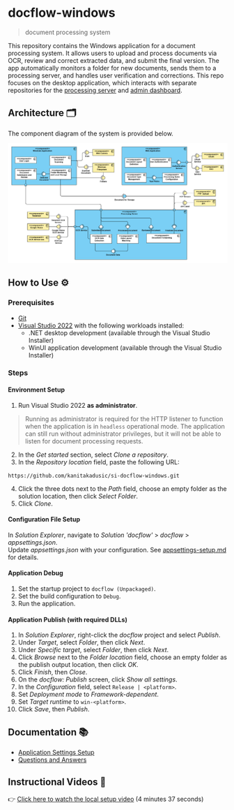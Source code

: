 # docflow-windows

> document processing system

This repository contains the Windows application for a document processing system. It allows users to upload and process documents via OCR, review and correct extracted data, and submit the final version. The app automatically monitors a folder for new documents, sends them to a processing server, and handles user verification and corrections. This repo focuses on the desktop application, which interacts with separate repositories for the [processing server](https://github.com/kanitakadusic/si-docflow-server.git) and [admin dashboard](https://github.com/HarisMalisevic/si-docflow-admin.git).

## Architecture 🗂️

The component diagram of the system is provided below.

![System architecture](documentation/images/systemArchitecture.png)

## How to Use ⚙️

### Prerequisites

- [Git](https://git-scm.com/)
- [Visual Studio 2022](https://visualstudio.microsoft.com/downloads/) with the following workloads installed:
  - .NET desktop development (available through the Visual Studio Installer)
  - WinUI application development (available through the Visual Studio Installer)

### Steps

#### Environment Setup

1. Run Visual Studio 2022 **as administrator**.
> Running as administrator is required for the HTTP listener to function when the application is in `headless` operational mode. The application can still run without administrator privileges, but it will not be able to listen for document processing requests.
2. In the _Get started_ section, select _Clone a repository_.
3. In the _Repository location_ field, paste the following URL:
```
https://github.com/kanitakadusic/si-docflow-windows.git
```
4. Click the three dots next to the _Path_ field, choose an empty folder as the solution location, then click _Select Folder_.
5. Click _Clone_.

#### Configuration File Setup

In _Solution Explorer_, navigate to _Solution 'docflow'_ > _docflow_ > _appsettings.json_.  
Update _appsettings.json_ with your configuration. See [appsettings-setup.md](./documentation/appsettings-setup.md) for details.

#### Application Debug

1. Set the startup project to `docflow (Unpackaged)`.
2. Set the build configuration to `Debug`.
3. Run the application.

#### Application Publish (with required DLLs)

1. In _Solution Explorer_, right-click the _docflow_ project and select _Publish_.
2. Under _Target_, select _Folder_, then click _Next_.
3. Under _Specific target_, select _Folder_, then click _Next_.
4. Click _Browse_ next to the _Folder location_ field, choose an empty folder as the publish output location, then click _OK_.
5. Click _Finish_, then _Close_.
6. On the _docflow: Publish_ screen, click _Show all settings_.
7. In the _Configuration_ field, select `Release | <platform>`.
8. Set _Deployment mode_ to _Framework-dependent_.
9. Set _Target runtime_ to `win-<platform>`.
10. Click _Save_, then _Publish_.

## Documentation 📚

- [Application Settings Setup](./documentation/appsettings-setup.md)
- [Questions and Answers](./documentation/q&a.md)

## Instructional Videos 🎥

👉 [Click here to watch the local setup video](https://drive.google.com/file/d/1M04ggYMaDb_OXw_n5H-JcJ1_xzW92U1p/view?usp=sharing) (4 minutes 37 seconds)
